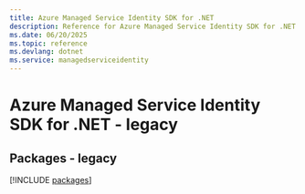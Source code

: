 ```yaml
---
title: Azure Managed Service Identity SDK for .NET
description: Reference for Azure Managed Service Identity SDK for .NET
ms.date: 06/20/2025
ms.topic: reference
ms.devlang: dotnet
ms.service: managedserviceidentity
---
```

# Azure Managed Service Identity SDK for .NET - legacy
## Packages - legacy
[!INCLUDE [packages](managed-service-identity-index.md)]